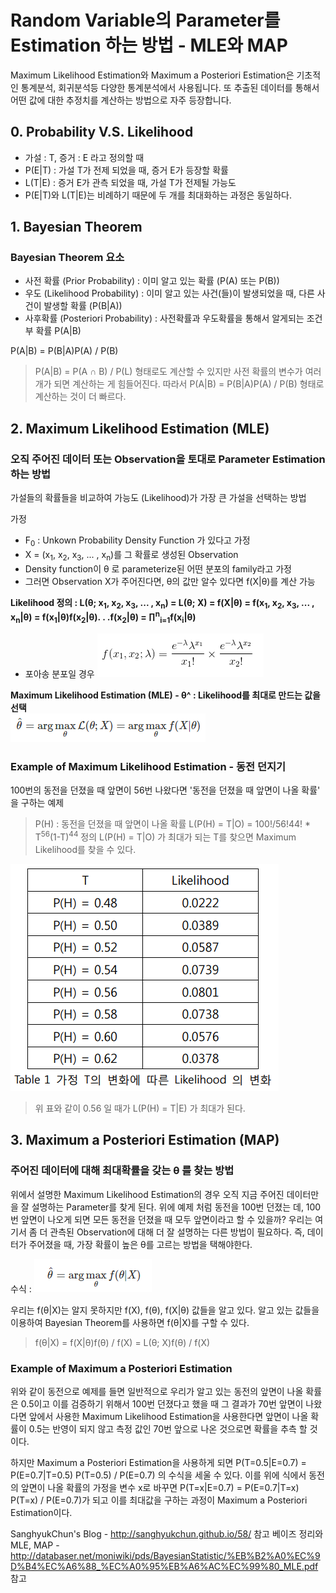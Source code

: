 # Random Variable의 Parameter를 Estimation 하는 방법 - MLE와 MAP
Maximum Likelihood Estimation와 Maximum a Posteriori Estimation은 기초적인 통계분석, 회귀분석등 다양한 통계분석에서 사용됩니다. 또 추출된 데이터를 통해서 어떤 값에 대한 추정치를 계산하는 방법으로 자주 등장합니다.

## 0. Probability V.S. Likelihood
- 가설 : T, 증거 : E 라고 정의할 때
- P(E|T) : 가설 T가 전제 되었을 때, 증거 E가 등장할 확률
- L(T|E) : 증거 E가 관측 되었을 때, 가설 T가 전제될 가능도
- P(E|T)와 L(T|E)는 비례하기 때문에 두 개를 최대화하는 과정은 동일하다.

## 1. Bayesian Theorem
### Bayesian Theorem 요소
- 사전 확률 (Prior Probability)  : 이미 알고 있는 확률 (P(A) 또는 P(B))
- 우도 (Likelihood Probability) : 이미 알고 있는 사건(들)이 발생되었을 때, 다른 사건이 발생할 확률 (P(B|A))
- 사후확률 (Posteriori Probability) : 사전확률과 우도확률을 통해서 알게되는 조건부 확률 P(A|B)

P(A|B) = P(B|A)P(A) / P(B)

> P(A|B) = P(A ∩ B) / P(L) 형태로도 계산할 수 있지만 사전 확률의 변수가 여러 개가 되면 계산하는 게 힘들어진다. 따라서 P(A|B) = P(B|A)P(A) / P(B) 형태로 계산하는 것이 더 빠르다.

## 2. Maximum Likelihood Estimation (MLE)
### 오직 주어진 데이터 또는 Observation을 토대로 Parameter Estimation 하는 방법
가설들의 확률들을 비교하여 가능도 (Likelihood)가 가장 큰 가설을 선택하는 방법

가정
- F<sub>0</sub> : Unkown Probability Density Function 가 있다고 가정
- X = (x<sub>1</sub>, x<sub>2</sub>, x<sub>3</sub>, ... , x<sub>n</sub>)를 그 확률로 생성된 Observation
- Density function이 θ 로 parameterize된 어떤 분포의 family라고 가정
- 그러면 Observation X가 주어진다면, θ의 값만 알수 있다면 f(X|θ)를 계산 가능

<b> Likelihood 정의 : 
L(θ;  x<sub>1</sub>, x<sub>2</sub>, x<sub>3</sub>, ... , x<sub>n</sub>) = L(θ; X) = f(X|θ) = f(x<sub>1</sub>, x<sub>2</sub>, x<sub>3</sub>, ... , x<sub>n</sub>|θ) = f(x<sub>1</sub>|θ)f(x<sub>2</sub>|θ). . .f(x<sub>2</sub>|θ) = ∏<sup>n</sup><sub>i=1</sub>f(x<sub>i</sub>|θ)</b>
-  포아송 분포일 경우
![alt text](image/poisson.PNG)

<b> Maximum Likelihood Estimation (MLE) - θ^ : Likelihood를 최대로 만드는 값을 선택 <br /> </b>
![alt text](image/MLE.PNG)

### Example of Maximum Likelihood Estimation - 동전 던지기
 100번의 동전을 던졌을 때 앞면이 56번 나왔다면 '동전을 던졌을 때 앞면이 나올 확률' 을 구하는 예제
 > P(H) : 동전을 던졌을 때 앞면이 나올 확률
 > L(P(H) = T|O) = 100!/56!44! * T<sup>56</sup>(1-T)<sup>44</sup> 정의
 > L(P(H) = T|O) 가 최대가 되는 T를 찾으면 Maximum Likelihood를 찾을 수 있다.

![alt text](image/MLE_example.PNG)

> 위 표와 같이 0.56 일 때가 L(P(H) = T|E) 가 최대가 된다.

## 3. Maximum a Posteriori Estimation (MAP)
### 주어진 데이터에 대해 최대확률을 갖는 θ 를 찾는 방법

위에서 설명한 Maximum Likelihood Estimation의 경우 오직 지금 주어진 데이터만을 잘 설명하는 Parameter를 찾게 된다. 위에 예제 처럼 동전을 100번 던졌는 데, 100번 앞면이 나오게 되면 모든 동전을 던졌을 때 모두 앞면이라고 할 수 있을까? 우리는 여기서 좀 더 관측된 Observation에 대해 더 잘 설명하는 다른 방법이 필요하다. 즉, 데이터가 주어졌을 때, 가장 확률이 높은 θ를 고르는 방법을 택해야한다.

수식 : 
![alt text](image/MAP.PNG)

우리는 f(θ|X)는 알지 못하지만 f(X), f(θ), f(X|θ) 값들을 알고 있다. 알고 있는 값들을 이용하여 Bayesian Theorem를 사용하면 f(θ|X)를 구할 수 있다.

> f(θ|X) = f(X|θ)f(θ) / f(X) = L(θ; X)f(θ) / f(X)

### Example of Maximum a Posteriori Estimation
위와 같이 동전으로 예제를 들면 
일반적으로 우리가 알고 있는 동전의 앞면이 나올 확률은 0.5이고 이를 검증하기 위해서 100번 던졌다고 했을 때 그 결과가 70번 앞면이 나왔다면 앞에서 사용한 Maximum Likelihood Estimation을 사용한다면 앞면이 나올 확률이 0.5는 반영이 되지 않고 측정 값인 70번 앞으로 나온 것으로면 확률을 추측 할 것이다.

하지만 Maximum a Posteriori Estimation을 사용하게 되면
P(T=0.5|E=0.7) = P(E=0.7|T=0.5) P(T=0.5) / P(E=0.7) 의 수식을 세울 수 있다.
이를 위에 식에서 동전의 앞면이 나올 확률의 가정을 변수 x로 바꾸면
P(T=x|E=0.7) = P(E=0.7|T=x) P(T=x) / P(E=0.7)가 되고 이를 최대값을 구하는 과정이 Maximum a Posteriori Estimation이다.

SanghyukChun's Blog - http://sanghyukchun.github.io/58/ 참고
베이즈 정리와 MLE, MAP - http://databaser.net/moniwiki/pds/BayesianStatistic/%EB%B2%A0%EC%9D%B4%EC%A6%88_%EC%A0%95%EB%A6%AC%EC%99%80_MLE.pdf 참고